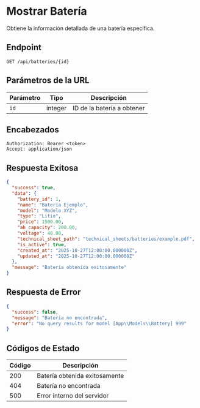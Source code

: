 # Mostrar Batería

Obtiene la información detallada de una batería específica.

## Endpoint

```http
GET /api/batteries/{id}
```

## Parámetros de la URL

| Parámetro | Tipo | Descripción |
|-----------|------|-------------|
| `id` | integer | ID de la batería a obtener |

## Encabezados

```http
Authorization: Bearer <token>
Accept: application/json
```

## Respuesta Exitosa

```json
{
  "success": true,
  "data": {
    "battery_id": 1,
    "name": "Batería Ejemplo",
    "model": "Modelo XYZ",
    "type": "Litio",
    "price": 1500.00,
    "ah_capacity": 200.00,
    "voltage": 48.00,
    "technical_sheet_path": "technical_sheets/batteries/example.pdf",
    "is_active": true,
    "created_at": "2025-10-27T12:00:00.000000Z",
    "updated_at": "2025-10-27T12:00:00.000000Z"
  },
  "message": "Batería obtenida exitosamente"
}
```

## Respuesta de Error

```json
{
  "success": false,
  "message": "Batería no encontrada",
  "error": "No query results for model [App\\Models\\Battery] 999"
}
```

## Códigos de Estado

| Código | Descripción |
|--------|-------------|
| 200 | Batería obtenida exitosamente |
| 404 | Batería no encontrada |
| 500 | Error interno del servidor |
